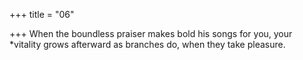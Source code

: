 +++
title = "06"

+++
When the boundless praiser makes bold his songs for you,
your *vitality grows afterward as branches do, when they take pleasure.